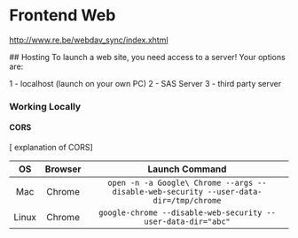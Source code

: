 # Frontend Web


http://www.re.be/webdav_sync/index.xhtml


## Hosting
To launch a web site, you need access to a server!  Your options are:

1 - localhost (launch on your own PC)
2 - SAS Server
3 - third party server

### Working Locally

#### CORS

[ explanation of CORS]


| OS    | Browser | Launch Command|
|:---:|:---:|:--:|
| Mac   | Chrome  | `open -n -a Google\ Chrome --args --disable-web-security --user-data-dir=/tmp/chrome` |
| Linux | Chrome  | `google-chrome --disable-web-security --user-data-dir="abc"`|
